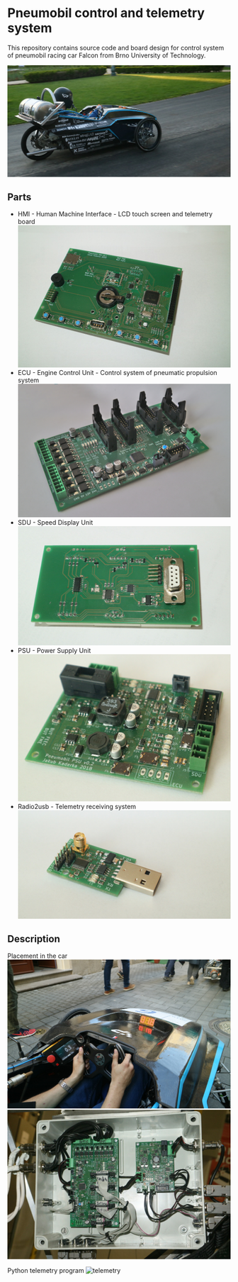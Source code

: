Pneumobil control and telemetry system
======================================

This repository contains source code and board design for control system
of pneumobil racing car Falcon from Brno University of Technology.

![race](./img/race.jpg)

Parts
-----
 * HMI - Human Machine Interface - LCD touch screen and telemetry board
![hmi](./img/hmiboard.jpg)
 * ECU - Engine Control Unit - Control system of pneumatic propulsion system
![ecu](./img/ecuboard.jpg)
 * SDU - Speed Display Unit
![sdu](./img/sduboard.jpg)
 * PSU - Power Supply Unit
![psu](./img/psuboard.jpg)
 * Radio2usb - Telemetry receiving system
![r2usb](./img/radio2usbboard.jpg)

Description
-----------
Placement in the car
![cabin](./img/kabina.jpg)
![box](./img/box.jpg)

Python telemetry program
![telemetry](./img/telemetry.jpg)

